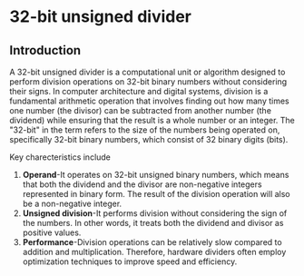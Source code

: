 # 32-bit unsigned divider
## Introduction
A 32-bit unsigned divider is a computational unit or algorithm designed to perform division operations on 32-bit binary numbers without considering their signs. In computer architecture and digital systems, division is a fundamental arithmetic operation that involves finding out how many times one number (the divisor) can be subtracted from another number (the dividend) while ensuring that the result is a whole number or an integer. The "32-bit" in the term refers to the size of the numbers being operated on, specifically 32-bit binary numbers, which consist of 32 binary digits (bits).

Key charecteristics include

1. **Operand**-It operates on 32-bit unsigned binary numbers, which means that both the dividend and the divisor are non-negative integers represented in binary form. The result of the division operation will also be a non-negative integer.
2. **Unsigned division**-It performs division without considering the sign of the numbers. In other words, it treats both the dividend and divisor as positive values.
3. **Performance**-Division operations can be relatively slow compared to addition and multiplication. Therefore, hardware dividers often employ optimization techniques to improve speed and efficiency.


